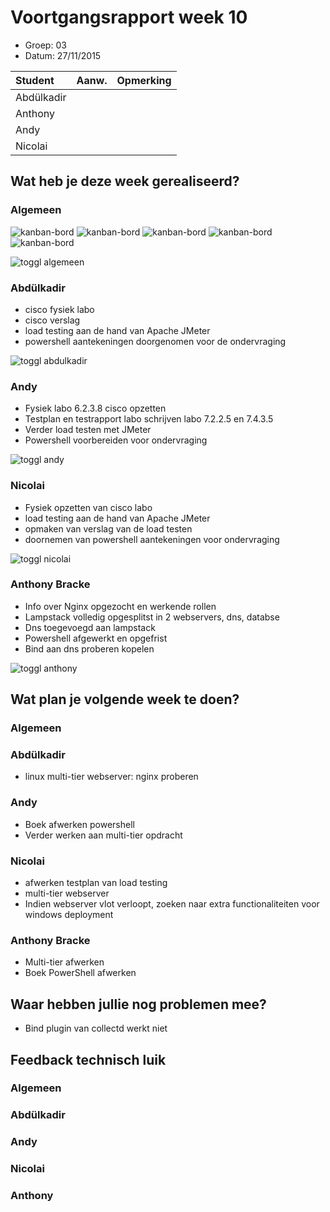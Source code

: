 # Voortgangsrapport week 10

* Groep: 03
* Datum: 27/11/2015

| Student  | Aanw. | Opmerking |
| :---     | :---  | :---      |
| Abdülkadir |       |           |
| Anthony |       |           |
| Andy |       |           |
| Nicolai |       |           |

## Wat heb je deze week gerealiseerd?

### Algemeen

![kanban-bord](https://github.com/HoGentTIN/ops3-g03/blob/master/weekrapport/image/week10_kanban1.PNG)
![kanban-bord](https://github.com/HoGentTIN/ops3-g03/blob/master/weekrapport/image/week10_kanban2.PNG)
![kanban-bord](https://github.com/HoGentTIN/ops3-g03/blob/master/weekrapport/image/week10_kanban3.PNG)
![kanban-bord](https://github.com/HoGentTIN/ops3-g03/blob/master/weekrapport/image/week10_kanban4.PNG)
![kanban-bord](https://github.com/HoGentTIN/ops3-g03/blob/master/weekrapport/image/week10_kanban5.PNG)

![toggl algemeen](https://github.com/HoGentTIN/ops3-g03/blob/master/weekrapport/image/week10_toggl_algemeen.PNG)

### Abdülkadir

* cisco fysiek labo
* cisco verslag
* load testing aan de hand van Apache JMeter
* powershell aantekeningen doorgenomen voor de ondervraging

![toggl abdulkadir](https://github.com/HoGentTIN/ops3-g03/blob/master/weekrapport/image/week10_toggl_abdulkadir.PNG)

### Andy

* Fysiek labo 6.2.3.8 cisco opzetten
* Testplan en testrapport labo schrijven labo 7.2.2.5 en 7.4.3.5
* Verder load testen met JMeter
* Powershell voorbereiden voor ondervraging

![toggl andy](https://github.com/HoGentTIN/ops3-g03/blob/master/weekrapport/image/week10_toggl_andy.PNG)

### Nicolai

- Fysiek opzetten van cisco labo
- load testing aan de hand van Apache JMeter
- opmaken van verslag van de load testen
- doornemen van powershell aantekeningen voor ondervraging


![toggl nicolai](https://github.com/HoGentTIN/ops3-g03/blob/master/weekrapport/image/week10_toggl_nicolai.PNG)

### Anthony Bracke
- Info over Nginx opgezocht en werkende rollen
- Lampstack volledig opgesplitst in 2 webservers, dns, databse
- Dns toegevoegd aan lampstack
- Powershell afgewerkt en opgefrist
- Bind aan dns proberen kopelen


![toggl anthony](https://github.com/HoGentTIN/ops3-g03/blob/master/weekrapport/image/week10_toggl_anthony.PNG)

## Wat plan je volgende week te doen?

### Algemeen

### Abdülkadir 

* linux multi-tier webserver: nginx proberen

### Andy

* Boek afwerken powershell
* Verder werken aan multi-tier opdracht 

### Nicolai

- afwerken testplan van load testing
- multi-tier webserver
- Indien webserver vlot verloopt, zoeken naar extra functionaliteiten voor windows deployment


### Anthony Bracke
- Multi-tier afwerken
- Boek PowerShell afwerken

## Waar hebben jullie nog problemen mee?
- Bind plugin van collectd werkt niet

## Feedback technisch luik

### Algemeen

### Abdülkadir

### Andy

### Nicolai

### Anthony



